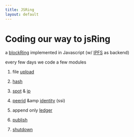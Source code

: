 ```yaml
---
title: JSRing
layout: default
---
```

# Coding our way to jsRing

a [blockRing][BR] implemented in Javascript (w/ [IPFS] as backend)

every few days we code a few modules

1. file [upload](upload.html)
1. [hash](hash.html)
1. [spot](spot.html) &amp; [ip](ip.html)

3. [peerid](peerid.html) &amp [identity](form.html) (ssi)
4. append only [ledger](ledger.html)
5. [publish](publish.html)

6. [shutdown](shutdown.html)


[BR]: https://qwant.com/?q=%26g+%22blockRing™%22
[IPFS]: https://duckduckgo.com/?q=!g+IPFS+interplanetary+mutable+system
